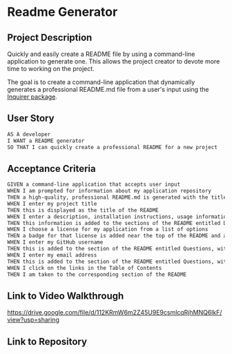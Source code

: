 # Readme Generator

## Project Description

Quickly and easily create a README file by using a command-line application to generate one. This allows the project creator to devote more time to working on the project.

The goal is to create a command-line application that dynamically generates a professional README.md file from a user's input using the [Inquirer package](https://www.npmjs.com/package/inquirer).


## User Story

```md
AS A developer
I WANT a README generator
SO THAT I can quickly create a professional README for a new project
```

## Acceptance Criteria

```md
GIVEN a command-line application that accepts user input
WHEN I am prompted for information about my application repository
THEN a high-quality, professional README.md is generated with the title of my project and sections entitled Description, Table of Contents, Installation, Usage, License, Contributing, Tests, and Questions
WHEN I enter my project title
THEN this is displayed as the title of the README
WHEN I enter a description, installation instructions, usage information, contribution guidelines, and test instructions
THEN this information is added to the sections of the README entitled Description, Installation, Usage, Contributing, and Tests
WHEN I choose a license for my application from a list of options
THEN a badge for that license is added near the top of the README and a notice is added to the section of the README entitled License that explains which license the application is covered under
WHEN I enter my GitHub username
THEN this is added to the section of the README entitled Questions, with a link to my GitHub profile
WHEN I enter my email address
THEN this is added to the section of the README entitled Questions, with instructions on how to reach me with additional questions
WHEN I click on the links in the Table of Contents
THEN I am taken to the corresponding section of the README
```

## Link to Video Walkthrough
https://drive.google.com/file/d/112KRmW6m2Z45U9E9csmlcqRjhMNQ6lkF/view?usp=sharing

## Link to Repository



